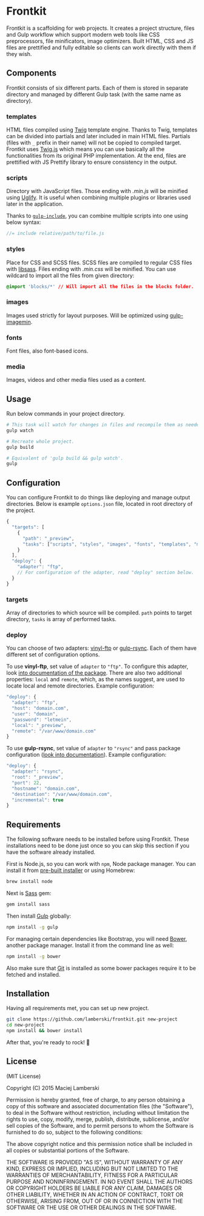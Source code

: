 # Frontkit

Frontkit is a scaffolding for web projects. It creates a project structure, files and Gulp workflow which support modern web tools like CSS preprocessors, file minificators, image optimizers. Built HTML, CSS and JS files are prettified and fully editable so clients can work directly with them if they wish.

## Components

Frontkit consists of six different parts. Each of them is stored in separate directory and managed by different Gulp task (with the same name as directory).

### templates

HTML files compiled using [Twig](http://twig.sensiolabs.org) template engine. Thanks to Twig, templates can be divided into partials and later included in main HTML files. Partials (files with `_` prefix in their name) will not be copied to compiled target. Frontkit uses [Twig.js](https://github.com/justjohn/twig.js) which means you can use basically all the functionalities from its original PHP implementation. At the end, files are prettified with JS Prettify library to ensure consistency in the output.

### scripts

Directory with JavaScript files. Those ending with _.min.js_ will be minified using [Uglify](https://github.com/terinjokes/gulp-uglify). It is useful when combining multiple plugins or libraries used later in the application.

Thanks to [`gulp-include`](https://www.npmjs.com/package/gulp-include), you can combine multiple scripts into one using below syntax:

```javascript
//= include relative/path/to/file.js
```

### styles

Place for CSS and SCSS files. SCSS files are compiled to regular CSS files with [libsass](https://github.com/sass/node-sass). Files ending with _.min.css_ will be minified. You can use wildcard to import all the files from given directory:

```css
@import 'blocks/*' // Will import all the files in the blocks folder.
```

### images

Images used strictly for layout purposes. Will be optimized using [gulp-imagemin](https://github.com/sindresorhus/gulp-imagemin).

### fonts

Font files, also font-based icons.

### media

Images, videos and other media files used as a content.

## Usage

Run below commands in your project directory.

```bash
# This task will watch for changes in files and recompile them as needed.
gulp watch

# Recreate whole project.
gulp build

# Equivalent of 'gulp build && gulp watch'.
gulp
```

## Configuration

You can configure Frontkit to do things like deploying and manage output directories. Below is example `options.json` file, located in root directory of the project.

```javascript
{
  "targets": [
    {
      "path": "_preview",
      "tasks": ["scripts", "styles", "images", "fonts", "templates", "media"]
    }
  ],
  "deploy": {
    "adapter": "ftp",
    // For configuration of the adapter, read "deploy" section below.
  }
}
```

### targets

Array of directories to which source will be compiled. `path` points to target directory, `tasks` is array of performed tasks.

### deploy

You can choose of two adapters: [vinyl-ftp](https://github.com/morris/vinyl-ftp) or [gulp-rsync](https://github.com/jerrysu/gulp-rsync). Each of them have different set of configuration options.

To use **vinyl-ftp**, set value of `adapter` to `"ftp"`. To configure this adapter, look [into documentation of the package](https://github.com/morris/vinyl-ftp#ftpcreate-config-). There are also two additional properties: `local` and `remote`, which, as the names suggest, are used to locate local and remote directories. Example configuration:

```javascript
"deploy": {
  "adapter": "ftp",
  "host": "domain.com",
  "user": "domain",
  "password": "letmein",
  "local": "_preview",
  "remote": "/var/www/domain.com"
}
```

To use **gulp-rsync**, set value of `adapter` to `"rsync"` and pass package configuration ([look into documentation](https://github.com/jerrysu/gulp-rsync#rsyncoptions)). Example configuration:

```javascript
"deploy": {
  "adapter": "rsync",
  "root": "_preview",
  "port": 22,
  "hostname": "domain.com",
  "destination": "/var/www/domain.com",
  "incremental": true
}
```

## Requirements

The following software needs to be installed before using Frontkit. These installations need to be done just once so you can skip this section if you have the software already installed.

First is Node.js, so you can work with `npm`, Node package manager. You can install it from [pre-built installer](http://nodejs.org) or using Homebrew:

```bash
brew install node
```

Next is [Sass](http://sass-lang.com) gem:

```bash
gem install sass
```

Then install [Gulp](http://gulpjs.com) globally:

```bash
npm install -g gulp
```

For managing certain dependencies like Bootstrap, you will need [Bower](http://bower.io), another package manager. Install it from the command line as well:

```bash
npm install -g bower
```

Also make sure that [Git](http://git-scm.com) is installed as some bower packages require it to be fetched and installed.

## Installation

Having all requirements met, you can set up new project.

```bash
git clone https://github.com/lamberski/frontkit.git new-project
cd new-project
npm install && bower install
```

After that, you're ready to rock! :metal:

## License

(MIT License)

Copyright (C) 2015 Maciej Lamberski

Permission is hereby granted, free of charge, to any person obtaining a copy of this software and associated documentation files (the "Software"), to deal in the Software without restriction, including without limitation the rights to use, copy, modify, merge, publish, distribute, sublicense, and/or sell copies of the Software, and to permit persons to whom the Software is furnished to do so, subject to the following conditions:

The above copyright notice and this permission notice shall be included in all copies or substantial portions of the Software.

THE SOFTWARE IS PROVIDED "AS IS", WITHOUT WARRANTY OF ANY KIND, EXPRESS OR IMPLIED, INCLUDING BUT NOT LIMITED TO THE WARRANTIES OF MERCHANTABILITY, FITNESS FOR A PARTICULAR PURPOSE AND NONINFRINGEMENT. IN NO EVENT SHALL THE AUTHORS OR COPYRIGHT HOLDERS BE LIABLE FOR ANY CLAIM, DAMAGES OR OTHER LIABILITY, WHETHER IN AN ACTION OF CONTRACT, TORT OR OTHERWISE, ARISING FROM, OUT OF OR IN CONNECTION WITH THE SOFTWARE OR THE USE OR OTHER DEALINGS IN THE SOFTWARE.
